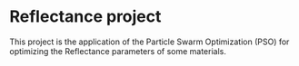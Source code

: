 # Reflectance project

This project is the application of the Particle Swarm Optimization (PSO) for optimizing the Reflectance parameters of some materials. 
